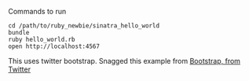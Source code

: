 Commands to run

    cd /path/to/ruby_newbie/sinatra_hello_world
    bundle
    ruby hello_world.rb
    open http://localhost:4567

This uses twitter bootstrap.
Snagged this example from [Bootstrap, from Twitter](http://twitter.github.io/bootstrap/examples/fluid.html)
